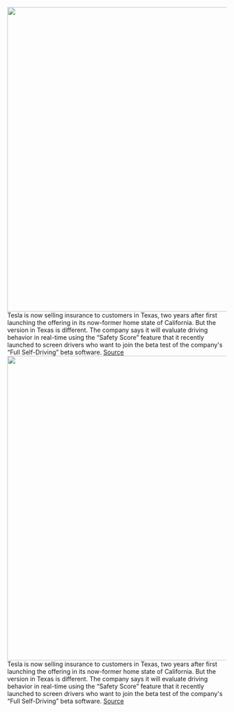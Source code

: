 <img src='https://cdn.vox-cdn.com/thumbor/LLn9bpC3wfFRnAYqw4AeBBHvPFI=/0x0:2880x1800/1200x800/filters:focal(1210x670:1670x1130)/cdn.vox-cdn.com/uploads/chorus_image/image/70000356/MS_Performance_Hero_Desktop.0.jpg' width='700px' /><br/>
Tesla is now selling insurance to customers in Texas, two years after first launching the offering in its now-former home state of California. But the version in Texas is different. The company says it will evaluate driving behavior in real-time using the “Safety Score” feature that it recently launched to screen drivers who want to join the beta test of the company's “Full Self-Driving” beta software.
<a href='https://www.theverge.com/2021/10/15/22728411/tesla-insurance-texas-safety-score-premiums-california'> Source <a/><img src='https://cdn.vox-cdn.com/thumbor/LLn9bpC3wfFRnAYqw4AeBBHvPFI=/0x0:2880x1800/1200x800/filters:focal(1210x670:1670x1130)/cdn.vox-cdn.com/uploads/chorus_image/image/70000356/MS_Performance_Hero_Desktop.0.jpg' width='700px' /><br/>
Tesla is now selling insurance to customers in Texas, two years after first launching the offering in its now-former home state of California. But the version in Texas is different. The company says it will evaluate driving behavior in real-time using the “Safety Score” feature that it recently launched to screen drivers who want to join the beta test of the company's “Full Self-Driving” beta software.
<a href='https://www.theverge.com/2021/10/15/22728411/tesla-insurance-texas-safety-score-premiums-california'> Source <a/>